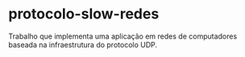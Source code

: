 # protocolo-slow-redes
Trabalho que implementa uma aplicação em redes de computadores baseada na infraestrutura do protocolo UDP.
